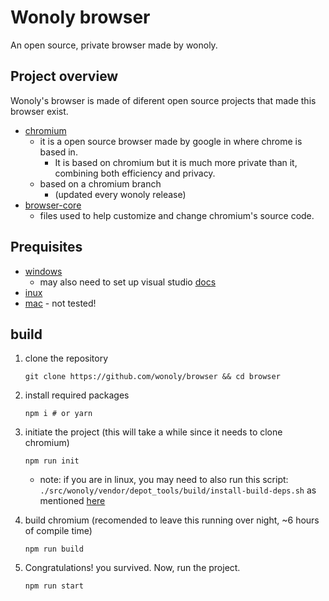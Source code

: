 # Wonoly browser

An open source, private browser made by wonoly.

## Project overview

Wonoly's browser is made of diferent open source projects that made this browser exist.

* [chromium](https://chromium.org)
	* it is a open source browser made by google in where chrome is based in.
		* It is based on chromium but it is much more private than it, combining both efficiency and privacy.
	* based on a chromium branch
		* (updated every wonoly release)
* [browser-core](https://github.com/wonoly/browser-core)
	* files used to help customize and change chromium's source code.

## Prequisites

* [windows](https://chromium.googlesource.com/chromium/src/+/main/docs/windows_build_instructions.md#system-requirements)
	* may also need to set up visual studio [docs](https://chromium.googlesource.com/chromium/src/+/main/docs/windows_build_instructions.md#setting-up-windows)
* [inux](https://chromium.googlesource.com/chromium/src/+/master/docs/linux/build_instructions.md#system-requirements)
* [mac](https://chromium.googlesource.com/chromium/src/+/main/docs/mac_build_instructions.md#System-requirements) - not tested!

## build

1. clone the repository
	```
    git clone https://github.com/wonoly/browser && cd browser
    ```
2. install required packages
	```
    npm i # or yarn
    ```
3. initiate the project (this will take a while since it needs to clone chromium)
	```
    npm run init
    ```
    * note: if you are in linux, you may need to also run this script: `./src/wonoly/vendor/depot_tools/build/install-build-deps.sh` as mentioned [here](https://chromium.googlesource.com/chromium/src/+/master/docs/linux/build_instructions.md#install-additional-build-dependencies)
     	
4. build chromium (recomended to leave this running over night, ~6 hours of compile time)
	```
    npm run build
    ```
5. Congratulations! you survived. Now, run the project.
	```
    npm run start
    ```
